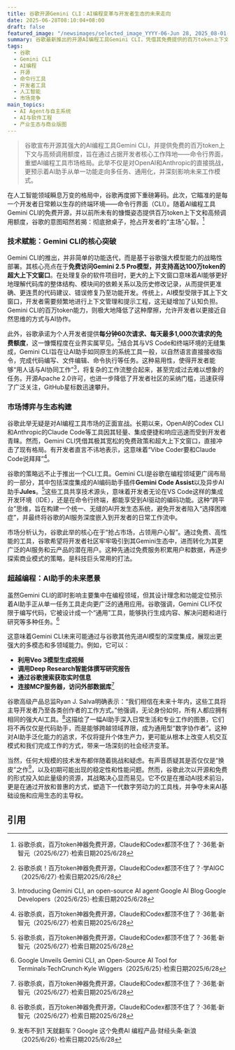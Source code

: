 ```yaml
---
title: 谷歌开源Gemini CLI：AI编程变革与开发者生态的未来走向
date: 2025-06-28T08:10:04+08:00
draft: false
featured_image: "/newsimages/selected_image_YYYY-06-Jun 28, 2025_08-01-06-633.jpg"
summary: 谷歌最新推出的开源AI编程工具Gemini CLI，凭借其免费提供的百万token上下文和高频调用额度，正在AI编程市场掀起波澜，直接挑战OpenAI和Anthropic的同类产品。此举不仅是谷歌在开发者工具领域的战略性进攻，旨在占据命令行界面这一核心阵地，更是其将AI助手推向通用化、多任务处理的重要一步，预示着AI将深刻重塑未来的工作模式。
tags: 
  - 谷歌
  - Gemini CLI
  - AI编程
  - 开源
  - 命令行工具
  - 开发者工具
  - 人工智能
  - 市场竞争
main_topics: 
  - AI Agent与自主系统
  - AI与软件工程
  - 产业生态与商业版图
---
```


> 谷歌宣布开源其强大的AI编程工具Gemini CLI，并提供免费的百万token上下文与高频调用额度，旨在通过占据开发者核心工作阵地——命令行界面，重塑AI编程工具市场格局。此举不仅是对OpenAI和Anthropic的直接挑战，更预示着AI助手从单一功能走向多任务、通用化，并深刻影响未来工作模式。

在人工智能领域瞬息万变的格局中，谷歌再度掷下重磅筹码。此次，它瞄准的是每一个开发者日常赖以生存的终端环境——命令行界面（CLI）。随着AI编程工具Gemini CLI的免费开源，并以前所未有的慷慨姿态提供百万token上下文和高频调用额度，谷歌的意图昭然若揭：彻底掀桌子，抢占开发者的“主场”心智。[^1]

### 技术赋能：Gemini CLI的核心突破

Gemini CLI的推出，并非简单的功能迭代，而是基于谷歌强大模型能力的战略性部署。其核心亮点在于**免费访问Gemini 2.5 Pro模型，并支持高达100万token的超大上下文窗口**。在处理复杂的软件项目时，更大的上下文窗口意味着AI能够更好地理解代码库的整体结构、模块间的依赖关系以及历史修改记录，从而提供更准确、更连贯的代码建议、错误修复乃至功能开发。传统上，AI模型受限于其上下文窗口，开发者需要频繁地进行上下文管理和提示工程，这无疑增加了认知负担。Gemini CLI的百万token能力，则极大地降低了这种摩擦，允许开发者以更接近自然思维的方式与AI协作。

此外，谷歌承诺为个人开发者提供**每分钟60次请求、每天最多1,000次请求的免费额度**，这一慷慨程度在业界实属罕见。[^2]结合其与VS Code和终端环境的无缝集成，Gemini CLI旨在让AI助手如同原生的系统工具一般，以自然语言直接接收指令，完成代码编写、文件编辑、命令执行等任务。这种易用性，使得开发者能够“用人话与AI协同工作”[^3]，将复杂的工作流整合起来，甚至完成过去难以想象的任务。开源Apache 2.0许可，也进一步降低了开发者社区的采纳门槛，迅速获得了广泛关注，GitHub星标数迅速攀升。

### 市场博弈与生态构建

谷歌此举无疑是对AI编程工具市场的正面宣战。长期以来，OpenAI的Codex CLI和Anthropic的Claude Code等工具因其轻量、集成便捷和响应迅速而受到开发者青睐。然而，Gemini CLI凭借其极其宽松的免费政策和超大上下文窗口，直接冲击了现有格局。有开发者直言不讳地表示，这意味着“Vibe Coder要和Claude Code说拜拜”[^1]。

谷歌的策略远不止于推出一个CLI工具。Gemini CLI是谷歌在编程领域更广阔布局的一部分，其中包括深度集成的AI编码助手插件**Gemini Code Assist**以及异步AI助手**Jules**。[^1]这些工具共享技术源头，意味着开发者无论在VS Code这样的集成开发环境（IDE），还是在命令行终端，都能享受到AI驱动的编码功能。这种“跨平台”思维，旨在构建一个统一、无缝的AI开发生态系统，避免开发者陷入“选择困难症”，并最终将谷歌的AI服务深度嵌入到开发者的日常工作流中。

市场分析认为，谷歌此举的核心在于“抢占市场，占领用户心智”。通过免费、高性能的工具，谷歌希望将开发者社区牢牢吸引到其Gemini生态中，进而转化为其更广泛的AI服务和云产品的潜在用户。这种先通过免费服务积累用户和数据，再逐步探索商业模式的策略，是科技巨头常用的打法。

### 超越编程：AI助手的未来愿景

虽然Gemini CLI的即时影响主要集中在编程领域，但其设计理念和功能定位预示着AI助手正从单一任务工具走向更广泛的通用应用。谷歌强调，Gemini CLI不仅限于编写代码，它被设计成一个“通用”工具，能够执行生成内容、解决问题和进行研究等多种任务。[^4]

这意味着Gemini CLI未来可能通过与谷歌其他先进AI模型的深度集成，展现出更强大的多模态和多领域能力。例如，它可以：
*   **利用Veo 3模型生成视频**
*   **调用Deep Research智能体撰写研究报告**
*   **通过谷歌搜索获取实时信息**
*   **连接MCP服务器，访问外部数据库**[^1]

谷歌高级产品总监Ryan J. Salva明确表示：“我们相信在未来十年内，这些工具将主导开发者乃至各类创作者的工作方式。”他强调，无论身份如何，所有人都应拥有相同的强大AI工具。[^1]这描绘了一幅AI助手深入日常生活和专业工作的图景，它们将不再仅仅是代码助手，而是能够跨越领域界限，成为通用型“数字协作者”。这种对AI助手泛化能力的追求，不仅将提升个体生产力，更可能从根本上改变人机交互模式和我们完成工作的方式，带来一场深刻的社会经济变革。

当然，任何大规模的技术发布都伴随着挑战和疑虑。有声音质疑其是否仅仅是“换皮”之作[^5]，以及初期可能出现的稳定性和性能问题。然而，谷歌此次以开源和免费的形式投入如此量级的资源，其战略决心显而易见。它不仅是在推动AI技术前沿，更是在通过开放和普惠的方式，塑造下一代数字劳动力的工具栈，并争夺未来AI基础设施和应用生态的主导权。

## 引用
[^1]: 谷歌杀疯，百万token神器免费开源，Claude和Codex都顶不住了？·36氪·新智元（2025/6/27）·检索日期2025/6/28
[^2]: 谷歌杀疯！百万token神器免费开源，Claude和Codex都顶不住了？·学AIGC（2025/6/27）·检索日期2025/6/28
[^3]: Introducing Gemini CLI, an open-source AI agent·Google AI Blog·Google Developers（2025/6/25）·检索日期2025/6/28
[^4]: Google Unveils Gemini CLI, an Open-Source AI Tool for Terminals·TechCrunch·Kyle Wiggers（2025/6/25）·检索日期2025/6/28
[^5]: 发布不到1 天就翻车？Google 这个免费AI 编程产品·财经头条·新浪（2025/6/26）·检索日期2025/6/28
